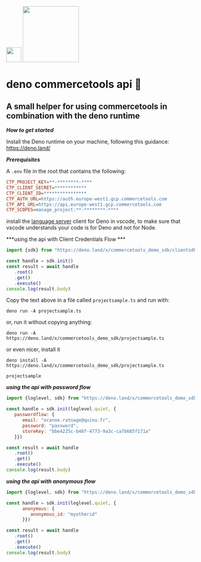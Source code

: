 <img src="https://deno.land/logo.svg" width=40px/>
<img src="https://commercetools.com/_build/images/logos/commercetools-logo-desktop.svg" width=150px/>


# deno commercetools api 🦕
## A small helper for using commercetools in combination with the deno runtime

***How to get started***

Install the Deno runtime on your machine, following this guidance: https://deno.land/

***Prerequisites***

A ```.env``` file in the root that contains the following:

```ini
CTP_PROJECT_KEY=**-********-****
CTP_CLIENT_SECRET=************
CTP_CLIENT_ID=****************
CTP_AUTH_URL=https://auth.europe-west1.gcp.commercetools.com
CTP_API_URL=https://api.europe-west1.gcp.commercetools.com
CTP_SCOPES=manage_project:**-********-****
```
 
install the [language server](https://marketplace.visualstudio.com/items?itemName=denoland.vscode-deno) client for Deno in vscode, to make sure that vscode understands your code is for Deno and not for Node.

***using the api with Client Credentials Flow ***
```javascript
import {sdk} from "https://deno.land/x/commercetools_demo_sdk/clientsdk.ts";

const handle = sdk.init()
const result = await handle
   .root()
   .get()
   .execute()
console.log(result.body)
```


Copy the text above in a file called ```projectsample.ts``` and run with:

```deno run -A projectsample.ts```

or, run it without copying anything:

```deno run -A https://deno.land/x/commercetools_demo_sdk/projectsample.ts```

or even nicer, install it

```
deno install -A https://deno.land/x/commercetools_demo_sdk/projectsample.ts
```
``` 
projectsample
```

***using the api with password flow***

```javascript
import {loglevel, sdk} from "https://deno.land/x/commercetools_demo_sdk/clientsdk.ts";

const handle = sdk.init(loglevel.quiet, {
   passwordflow: {
      email: "ocanne.ratnage@quinu.fr", 
      password: "password", 
      storeKey: "bbe4225c-b48f-4773-9a3c-ca7b685f171a"
   }})

const result = await handle
   .root()
   .get()
   .execute()
console.log(result.body)
```
***using the api with anonymous flow***

```javascript
import {loglevel, sdk} from "https://deno.land/x/commercetools_demo_sdk/clientsdk.ts";

const handle = sdk.init(loglevel.quiet, {
      anonymous: {
         anonymous_id: "myotherid"
      }})

const result = await handle
   .root()
   .get()
   .execute()
console.log(result.body)
```